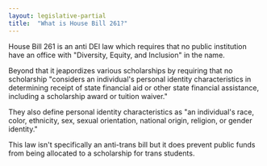 ```yaml
---
layout: legislative-partial
title:  "What is House Bill 261?"
---
```


House Bill 261 is an anti DEI law which requires that no public institution have an office with "Diversity, Equity, and Inclusion" in the name.

Beyond that it jeapordizes various scholarships by requiring that no scholarship "considers an individual's personal identity characteristics in determining receipt of state financial aid or other state financial assistance, including a scholarship award or tuition waiver."

They also define personal identity characteristics as "an individual's race, color, ethnicity, sex, sexual orientation, national origin, religion, or gender identity."

This law isn't specifically an anti-trans bill but it does prevent public funds from being allocated to a scholarship for trans students.
